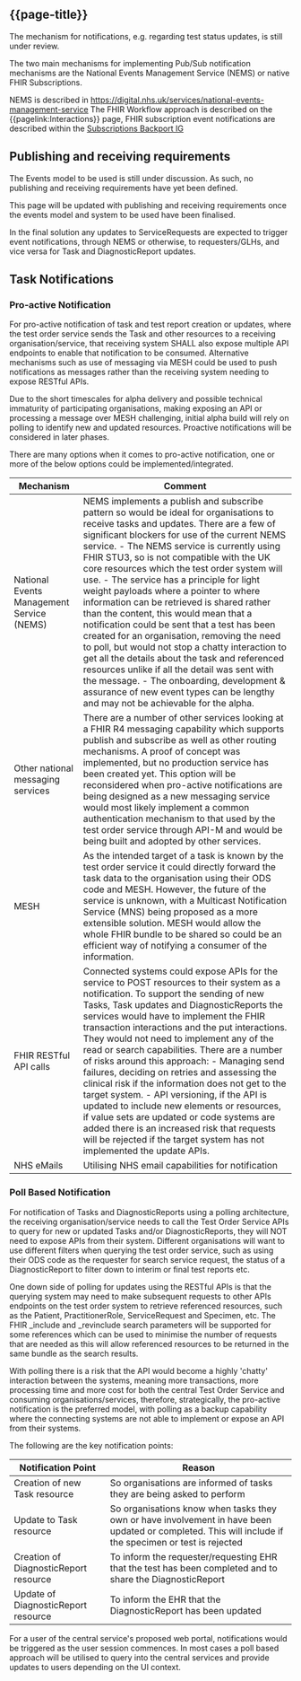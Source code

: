 ## {{page-title}}

The mechanism for notifications, e.g. regarding test status updates, is still under review. 

The two main mechanisms for implementing Pub/Sub notification mechanisms are the National Events Management Service (NEMS) or native FHIR Subscriptions. 

NEMS is described in https://digital.nhs.uk/services/national-events-management-service
The FHIR Workflow approach is described on the {{pagelink:Interactions}} page, FHIR subscription event notifications are described within the [Subscriptions Backport IG](https://build.fhir.org/ig/HL7/fhir-subscription-backport-ig/)

## Publishing and receiving requirements
The Events model to be used is still under discussion. As such, no publishing and receiving requirements have yet been defined. 

This page will be updated with publishing and receiving requirements once the events model and system to be used have been finalised. 

In the final solution any updates to ServiceRequests are expected to trigger event notifications, through NEMS or otherwise, to requesters/GLHs, and vice versa for Task and DiagnosticReport updates.

## Task Notifications

### Pro-active Notification

For pro-active notification of task and test report creation or updates, where the test order service sends the Task and other resources to a receiving organisation/service, that receiving system SHALL also expose multiple API endpoints to enable that notification to be consumed. Alternative mechanisms such as use of messaging via MESH could be used to push notifications as messages rather than the receiving system needing to expose RESTful APIs.

Due to the short timescales for alpha delivery and possible technical immaturity of participating organisations, making exposing an API or processing a message over MESH challenging, initial alpha build will rely on polling to identify new and updated resources. Proactive notifications will be considered in later phases.

There are many options when it comes to pro-active notification, one or more of the below options could be implemented/integrated.

|Mechanism|Comment|
|--|--|
|National Events Management Service (NEMS)|NEMS implements a publish and subscribe pattern so would be ideal for organisations to receive tasks and updates. There are a few of significant blockers for use of the current NEMS service. - The NEMS service is currently using FHIR STU3, so is not compatible with the UK core resources which the test order system will use. - The service has a principle for light weight payloads where a pointer to where information can be retrieved is shared rather than the content, this would mean that a notification could be sent that a test has been created for an organisation, removing the need to poll, but would not stop a chatty interaction to get all the details about the task and referenced resources unlike if all the detail was sent with the message. - The onboarding, development & assurance of new event types can be lengthy and may not be achievable for the alpha.|
|Other national messaging services|There are a number of other services looking at a FHIR R4 messaging capability which supports publish and subscribe as well as other routing mechanisms. A proof of concept was implemented, but no production service has been created yet. This option will be reconsidered when pro-active notifications are being designed as a new messaging service would most likely implement a common authentication mechanism to that used by the test order service through API-M and would be being built and adopted by other services.|
|MESH|As the intended target of a task is known by the test order service it could directly forward the task data to the organisation using their ODS code and MESH. However, the future of the service is unknown, with a Multicast Notification Service (MNS) being proposed as a more extensible solution. MESH would allow the whole FHIR bundle to be shared so could be an efficient way of notifying a consumer of the information.|
|FHIR RESTful API calls|Connected systems could expose APIs for the service to POST resources to their system as a notification. To support the sending of new Tasks, Task updates and DiagnosticReports the services would have to implement the FHIR transaction interactions and the put interactions. They would not need to implement any of the read or search capabilities. There are a number of risks around this approach: - Managing send failures, deciding on retries and assessing the clinical risk if the information does not get to the target system. - API versioning, if the API is updated to include new elements or resources, if value sets are updated or code systems are added there is an increased risk that requests will be rejected if the target system has not implemented the update APIs.|
|NHS eMails|Utilising NHS email capabilities for notification|

### Poll Based Notification

For notification of Tasks and DiagnosticReports using a polling architecture, the receiving organisation/service needs to call the Test Order Service APIs to query for new or updated Tasks and/or DiagnosticReports, they will NOT need to expose APIs from their system. Different organisations will want to use different filters when querying the test order service, such as using their ODS code as the requester for search service request, the status of a DiagnosticReport to filter down to interim or final test reports etc.

One down side of polling for updates using the RESTful APIs is that the querying system may need to make subsequent requests to other APIs endpoints on the test order system to retrieve referenced resources, such as the Patient, PractitionerRole, ServiceRequest and Specimen, etc. The FHIR _include and _revinclude search parameters will be supported for some references which can be used to minimise the number of requests that are needed as this will allow referenced resources to be returned in the same bundle as the search results.

With polling there is a risk that the API would become a highly 'chatty' interaction between the systems, meaning more transactions, more processing time and more cost for both the central Test Order Service and consuming organisations/services, therefore, strategically, the pro-active notification is the preferred model, with polling as a backup capability where the connecting systems are not able to implement or expose an API from their systems.

The following are the key notification points:

|Notification Point|Reason|
|--|--|
|Creation of new Task resource|So organisations are informed of tasks they are being asked to perform|
|Update to Task resource|So organisations know when tasks they own or have involvement in have been updated or completed. This will include if the specimen or test is rejected|
|Creation of DiagnosticReport resource|To inform the requester/requesting EHR that the test has been completed and to share the DiagnosticReport|
|Update of DiagnosticReport resource|To inform the EHR that the DiagnosticReport has been updated|

For a user of the central service's proposed web portal, notifications would be triggered as the user session commences. In
most cases a poll based approach will be utilised to query into the central services and provide updates to users depending on the UI context.
